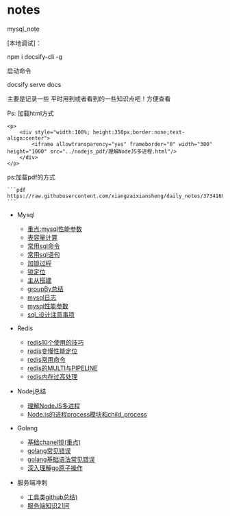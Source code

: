 # notes
mysql_note



[本地调试]：

npm i docsify-cli -g

启动命令

docsify serve docs



主要是记录一些 平时用到或者看到的一些知识点吧！方便查看



Ps: 加载html方式

```
<p>
    <div style="width:100%; height:350px;border:none;text-align:center">
		<iframe allowtransparency="yes" frameborder="0" width="300" height="1000" src="../nodejs_pdf/理解NodeJS多进程.html"/>
	</div>
</p>
```

ps:加载pdf的方式

````
```pdf
https://raw.githubusercontent.com/xiangzaixiansheng/daily_notes/3734160fd487a83a19d366283d253a5fea671f02/docs/nodejs_pdf/%E7%90%86%E8%A7%A3NodeJS%E5%A4%9A%E8%BF%9B%E7%A8%8B.pdf
```
````



* Mysql
    * [重点:mysql性能参数](/mysql/mysql性能参数.md)
    * [表容量计算](/mysql/表容量计算.md)
    * [常用sql命令](/mysql/常用sql命令.md)
    * [常用sql语句](/mysql/常用sql语句.md)
    * [加锁过程](/mysql/加锁过程.md)
    * [锁定位](/mysql/锁定位.md)
    * [主从搭建](/mysql/主从搭建.md)
    * [groupBy总结](/mysql/groupBy总结.md)
    * [mysql日志](/mysql/mysql日志.md)
    * [mysql性能参数](/mysql/mysql性能参数.md)
    * [sql_设计注意事项](/mysql/sql_设计注意事项.md)

* Redis
    * [redis10个使用的技巧](/redis/redis10个使用的技巧.md)
    * [redis变慢性能定位](/redis/redis变慢性能定位.md)
    * [redis常用命令](/redis/redis常用命令.md)
    * [redis的MULTI与PIPELINE](/redis/redis的MULTI与PIPELINE.md)
    * [redis内存过高处理](/redis/redis内存过高处理.md)

* Nodej总结
    * [理解NodeJS多进程](/nodejs/理解NodeJS多进程.md)
    * [Node.js的进程process模块和child_process](/nodejs/Node.js的进程process模块和child_process)

* Golang
    * [基础chanel锁(重点)](/golang/基础chanel锁.md)
    * [golang常见错误](/golang/golang常见错误.md)
    * [golang基础语法常见错误](/golang/golang基础语法常见错误.md)
    * [深入理解go原子操作](/golang/深入理解go原子操作.md)

* 服务端冲刺
    * [工具类github总结)](/server/工具类github总结.md)
    * [服务端知识21问](/server/服务端知识21问.md)
